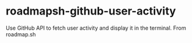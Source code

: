 # roadmapsh-github-user-activity
Use GitHub API to fetch user activity and display it in the terminal. From roadmap.sh
